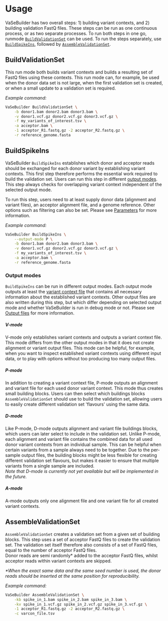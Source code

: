 # Usage
VaSeBuilder has two overall steps: 1) building variant contexts, and 2) building validation FastQ files. These steps can be run as one continuous process, or as two separate processes. To run both steps in one go, runmode [```BuildValidationSet```](#vasebuilder-buildvalidationset) can be used. To run the steps separately, use [```BuildSpikeIns```](#buildspikeins), followed by [```AssembleValidationSet```](#assemblevalidationset).

## BuildValidationSet
This run mode both builds variant contexts and builds a resulting set of FastQ files using these contexts. This run mode can, for example, be used when the donor data set is not large, when the first validation set is created, or when a small update to a validation set is required.  

_Example command:_

``` bash
VaSeBuilder BuildValidationSet \
    -b donor1.bam donor2.bam donor3.bam \
    -v donor1.vcf.gz donor2.vcf.gz donor3.vcf.gz \
    -f my_variants_of_interest.tsv \
    -a acceptor.bam \
    -1 acceptor_R1.fastq.gz -2 acceptor_R2.fastq.gz \
    -r reference_genome.fasta
```


## BuildSpikeIns
VaSeBuilder ```BuildSpikeIns``` establishes which donor and acceptor reads should be exchanged for each donor variant by establishing variant contexts. This first step therefore performs the essential work required to build the validation set. Users can run this step in different [output modes](#output-modes). This step always checks for overlapping variant context independent of the selected output mode.

To run this step, users need to at least supply donor data (alignment and variant files), an acceptor alignment file, and a genome reference. Other options such as filtering can also be set. Please see [Parameters](parameters.md) for more information.

_Example command:_

```bash
VaSeBuilder BuildSpikeIns \
    --output-mode P \
    -b donor1.bam donor2.bam donor3.bam \
    -v donor1.vcf.gz donor2.vcf.gz donor3.vcf.gz \
    -f my_variants_of_interest.tsv \
    -a acceptor.bam \
    -r reference_genome.fasta
```

### Output modes
```BuildSpikeIns``` can be run in different output modes. Each output mode outputs at least the [variant context file](output_file_formats.md#variant-context-file) that contains all necessary information about the established variant contexts. Other output files are also written during this step, but which differ depending on selected output mode and whether VaSeBuilder is run in debug mode or not. Please see [Output files](output_files.md) for more information.

##### V-mode
V-mode only establishes variant contexts and outputs a variant context file. This mode differs from the other output modes in that it does not create alignment or variant output files. This mode can be helpful, for example, when you want to inspect established variant contexts using different input data, or to play with options without too producing too many output files.

##### P-mode
In addition to creating a variant context file, P-mode outputs an alignment and variant file for each used donor variant context. This mode thus creates small building blocks. Users can then select which buildings blocks ```AssembleValidationSet``` should use to build the validation set, allowing users to easily create different validation set 'flavours' using the same data.

##### D-mode
Like P-mode, D-mode outputs alignment and variant file buildings blocks, which users can later select to include in the validation set. Unlike P-mode, each alignment and variant file contains the combined data for all used donor variant contexts from an individual sample. This can be helpful when certain variants from a sample always need to be together. Due to the per-sample output files, the building blocks might be less flexible for creating different validation set flavours, but makes it easier to ensure that multiple variants from a single sample are included.  
_Note that D-mode is currently not yet available but will be implemented in the future._

##### A-mode
A-mode outputs only one alignment file and one variant file for all created variant contexts. 


## AssembleValidationSet
```AssembleValidationSet``` creates a validation set from a given set of building blocks. This step uses a set of acceptor FastQ files to create the validation set. The validation set itself therefore also consists of a set of FastQ files, equal to the number of acceptor FastQ files.  
Donor reads are semi randomly* added to the acceptor FastQ files, whilst acceptor reads within variant contexts are skipped.

_*When the exact same data and the same seed number is used, the donor reads should be inserted at the same position for reproducibility._

_Example command:_

```bash
VaSeBuilder AssembleValidationSet \
    -kb spike_in_1.bam spike_in_2.bam spike_in_3.bam \
    -kv spike_in_1.vcf.gz spike_in_2.vcf.gz spike_in_3.vcf.gz \
    -1 acceptor_R1.fastq.gz -2 acceptor_R2.fastq.gz \
    -c varcon_file.tsv
```
